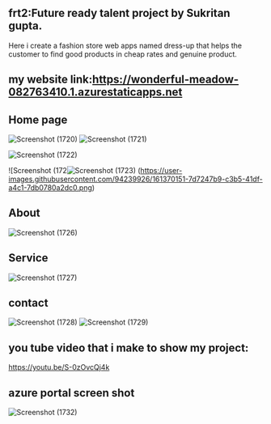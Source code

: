 ## frt2:Future ready talent project by Sukritan gupta.
Here i create a fashion store web apps named dress-up that helps the customer to find good products in cheap rates and genuine product.

## my website link:https://wonderful-meadow-082763410.1.azurestaticapps.net


## Home page 
![Screenshot (1720)](https://user-images.githubusercontent.com/94239926/161370288-7338f986-810e-4d70-bd9b-b4850f498c13.png)
![Screenshot (1721)](https://user-images.githubusercontent.com/94239926/161370339-a5d926f0-02c1-4e27-8e39-1e9de4436b9e.png)

![Screenshot (1722)](https://user-images.githubusercontent.com/94239926/161370547-67bb704f-65ec-4a74-8538-b983e37a93be.png)

![Screenshot (172![Screenshot (1723)](https://user-images.githubusercontent.com/94239926/161370591-899aa6fe-58f1-4b51-9ab6-2456c0f45755.png)
(https://user-images.githubusercontent.com/94239926/161370151-7d7247b9-c3b5-41df-a4c1-7db0780a2dc0.png)


## About
![Screenshot (1726)](https://user-images.githubusercontent.com/94239926/161370692-e32d4371-06e1-48f1-83df-84f3f14cee93.png)

## Service
![Screenshot (1727)](https://user-images.githubusercontent.com/94239926/161370746-57888690-acdc-418a-9ef8-1b440ba5dc65.png)

## contact
![Screenshot (1728)](https://user-images.githubusercontent.com/94239926/161370768-3b2dda79-a69d-4e64-9092-1dbe5a8ce87c.png)
![Screenshot (1729)](https://user-images.githubusercontent.com/94239926/161370772-2a99d3a8-f67c-4b00-a88f-f3b01cadccff.png)

## you tube video that i make to show my project:

https://youtu.be/S-0zOvcQj4k

## azure portal screen shot
![Screenshot (1732)](https://user-images.githubusercontent.com/94239926/161371437-9684f5f6-d9c6-48bc-8835-a2a43a684894.png)
